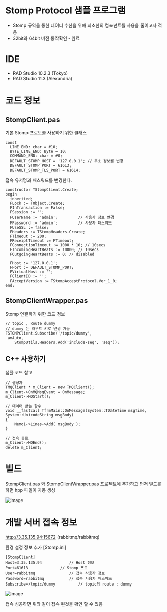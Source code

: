 # Stomp Protocol 샘플 프로그램

* Stomp 규약을 통한 데이터 수신을 위해 최소한의 컴포넌트를 사용을 줄이고자 적용
* 32bit와 64bit 버전 동작확인 - 완료

# IDE 
* RAD Studio 10.2.3 (Tokyo)
* RAD Studio 11.3 (Alexandria)

# 코드 정보

## StompClient.pas 
기본 Stomp 프로토콜 사용하기 위한 클래스

	const
	  LINE_END: char = #10;
	  BYTE_LINE_END: Byte = 10;
	  COMMAND_END: char = #0;
	  DEFAULT_STOMP_HOST = '127.0.0.1';	// 주소 정보를 변경
	  DEFAULT_STOMP_PORT = 61613;
	  DEFAULT_STOMP_TLS_PORT = 61614;


접속 유저명과 패스워드를 변경한다.

	constructor TStompClient.Create;
	begin
	  inherited;
	  FLock := TObject.Create;
	  FInTransaction := False;
	  FSession := '';
	  FUserName := 'admin';			// 사용자 정보 변경
	  FPassword := 'admin';			// 사용자 패스워드
	  FUseSSL := false;
	  FHeaders := TStompHeaders.Create;
	  FTimeout := 200;
	  FReceiptTimeout := FTimeout;
	  FConnectionTimeout := 1000 * 10; // 10secs
	  FIncomingHeartBeats := 10000; // 10secs
	  FOutgoingHeartBeats := 0; // disabled
	
	  FHost := '127.0.0.1';
	  FPort := DEFAULT_STOMP_PORT;
	  FVirtualHost := '';
	  FClientID := '';
	  FAcceptVersion := TStompAcceptProtocol.Ver_1_0;
	end;

## StompClientWrapper.pas
Stomp 연결하기 위한 코드 정보

	// topic , Route dummy
 	// dummy 는 라우트 키로 변경 가능
	FSTOMPClient.Subscribe('/topic/dummy',
   	 amAuto,
    	StompUtils.Headers.Add('include-seq', 'seq'));

## C++ 사용하기
샘플 코드 참고

	// 생성자
	TMQClient * m_Client = new TMQClient();
	m_Client->OnMQMsgEvent = OnMessage;
	m_Client->MQStart();

	// 데이터 받는 함수
	void __fastcall TfrmMain::OnMessage(System::TDateTime msgTime, System::UnicodeString msgBody)
	{
		Memo1->Lines->Add( msgBody );
	}

	// 접속 종료
	m_Client->MQEnd();
 	delete m_Client;

# 빌드
StompClient.pas 와 StompClientWrapper.pas 프로젝트에 추가하고 먼저 빌드를 하면 hpp 파일이 자동 생성

 ![image](https://github.com/gemiso-dev/RabbitMQ_CBuilder/assets/77775575/a9e8e287-5c2f-4ffd-9d25-e1d0de9c9e5d)



 # 개발 서버 접속 정보

 http://3.35.135.94:15672
 (rabbitmq/rabbitmq)

환경 설정 정보 추가 [Stomp.ini]

	[StompClient]
	Host=3.35.135.94			// Host 정보
	Port=61613				// Stomp 포트
	User=rabbitmq				// 접속 사용자 정보
	Password=rabbitmq			// 접속 사용자 패스워드
	Subscribe=/topic/dummy			// topic의 route : dummy 

 
![image](https://github.com/gemiso-dev/RabbitMQ_CBuilder/assets/77775575/03842135-6afa-48df-ac00-2ffb590ed6e0)

접속 성공하면 위와 같이 접속 된것을 확인 할 수 있음



